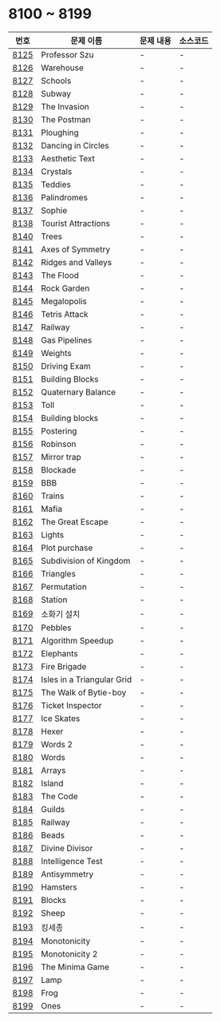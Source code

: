# 8100 ~ 8199

번호 | 문제 이름 | 문제 내용 | 소스코드
--- | --- | --- | ---
[8125](https://www.acmicpc.net/problem/8125) | Professor Szu | - | -
[8126](https://www.acmicpc.net/problem/8126) | Warehouse | - | -
[8127](https://www.acmicpc.net/problem/8127) | Schools | - | -
[8128](https://www.acmicpc.net/problem/8128) | Subway | - | -
[8129](https://www.acmicpc.net/problem/8129) | The Invasion | - | -
[8130](https://www.acmicpc.net/problem/8130) | The Postman | - | -
[8131](https://www.acmicpc.net/problem/8131) | Ploughing | - | -
[8132](https://www.acmicpc.net/problem/8132) | Dancing in Circles | - | -
[8133](https://www.acmicpc.net/problem/8133) | Aesthetic Text | - | -
[8134](https://www.acmicpc.net/problem/8134) | Crystals | - | -
[8135](https://www.acmicpc.net/problem/8135) | Teddies | - | -
[8136](https://www.acmicpc.net/problem/8136) | Palindromes | - | -
[8137](https://www.acmicpc.net/problem/8137) | Sophie | - | -
[8138](https://www.acmicpc.net/problem/8138) | Tourist Attractions | - | -
[8140](https://www.acmicpc.net/problem/8140) | Trees | - | -
[8141](https://www.acmicpc.net/problem/8141) | Axes of Symmetry | - | -
[8142](https://www.acmicpc.net/problem/8142) | Ridges and Valleys | - | -
[8143](https://www.acmicpc.net/problem/8143) | The Flood | - | -
[8144](https://www.acmicpc.net/problem/8144) | Rock Garden | - | -
[8145](https://www.acmicpc.net/problem/8145) | Megalopolis | - | -
[8146](https://www.acmicpc.net/problem/8146) | Tetris Attack | - | -
[8147](https://www.acmicpc.net/problem/8147) | Railway | - | -
[8148](https://www.acmicpc.net/problem/8148) | Gas Pipelines | - | -
[8149](https://www.acmicpc.net/problem/8149) | Weights | - | -
[8150](https://www.acmicpc.net/problem/8150) | Driving Exam | - | -
[8151](https://www.acmicpc.net/problem/8151) | Building Blocks | - | -
[8152](https://www.acmicpc.net/problem/8152) | Quaternary Balance | - | -
[8153](https://www.acmicpc.net/problem/8153) | Toll | - | -
[8154](https://www.acmicpc.net/problem/8154) | Building blocks | - | -
[8155](https://www.acmicpc.net/problem/8155) | Postering | - | -
[8156](https://www.acmicpc.net/problem/8156) | Robinson | - | -
[8157](https://www.acmicpc.net/problem/8157) | Mirror trap | - | -
[8158](https://www.acmicpc.net/problem/8158) | Blockade | - | -
[8159](https://www.acmicpc.net/problem/8159) | BBB | - | -
[8160](https://www.acmicpc.net/problem/8160) | Trains | - | -
[8161](https://www.acmicpc.net/problem/8161) | Mafia | - | -
[8162](https://www.acmicpc.net/problem/8162) | The Great Escape | - | -
[8163](https://www.acmicpc.net/problem/8163) | Lights | - | -
[8164](https://www.acmicpc.net/problem/8164) | Plot purchase | - | -
[8165](https://www.acmicpc.net/problem/8165) | Subdivision of Kingdom | - | -
[8166](https://www.acmicpc.net/problem/8166) | Triangles | - | -
[8167](https://www.acmicpc.net/problem/8167) | Permutation | - | -
[8168](https://www.acmicpc.net/problem/8168) | Station | - | -
[8169](https://www.acmicpc.net/problem/8169) | 소화기 설치 | - | -
[8170](https://www.acmicpc.net/problem/8170) | Pebbles | - | -
[8171](https://www.acmicpc.net/problem/8171) | Algorithm Speedup | - | -
[8172](https://www.acmicpc.net/problem/8172) | Elephants | - | -
[8173](https://www.acmicpc.net/problem/8173) | Fire Brigade | - | -
[8174](https://www.acmicpc.net/problem/8174) | Isles in a Triangular Grid | - | -
[8175](https://www.acmicpc.net/problem/8175) | The Walk of Bytie-boy | - | -
[8176](https://www.acmicpc.net/problem/8176) | Ticket Inspector | - | -
[8177](https://www.acmicpc.net/problem/8177) | Ice Skates | - | -
[8178](https://www.acmicpc.net/problem/8178) | Hexer | - | -
[8179](https://www.acmicpc.net/problem/8179) | Words 2 | - | -
[8180](https://www.acmicpc.net/problem/8180) | Words | - | -
[8181](https://www.acmicpc.net/problem/8181) | Arrays | - | -
[8182](https://www.acmicpc.net/problem/8182) | Island | - | -
[8183](https://www.acmicpc.net/problem/8183) | The Code | - | -
[8184](https://www.acmicpc.net/problem/8184) | Guilds | - | -
[8185](https://www.acmicpc.net/problem/8185) | Railway | - | -
[8186](https://www.acmicpc.net/problem/8186) | Beads | - | -
[8187](https://www.acmicpc.net/problem/8187) | Divine Divisor | - | -
[8188](https://www.acmicpc.net/problem/8188) | Intelligence Test | - | -
[8189](https://www.acmicpc.net/problem/8189) | Antisymmetry | - | -
[8190](https://www.acmicpc.net/problem/8190) | Hamsters | - | -
[8191](https://www.acmicpc.net/problem/8191) | Blocks | - | -
[8192](https://www.acmicpc.net/problem/8192) | Sheep | - | -
[8193](https://www.acmicpc.net/problem/8193) | 킹세종 | - | -
[8194](https://www.acmicpc.net/problem/8194) | Monotonicity | - | -
[8195](https://www.acmicpc.net/problem/8195) | Monotonicity 2 | - | -
[8196](https://www.acmicpc.net/problem/8196) | The Minima Game | - | -
[8197](https://www.acmicpc.net/problem/8197) | Lamp | - | -
[8198](https://www.acmicpc.net/problem/8198) | Frog | - | -
[8199](https://www.acmicpc.net/problem/8199) | Ones | - | -
